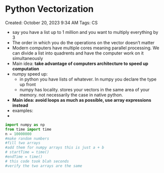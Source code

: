 # Python Vectorization

Created: October 20, 2023 9:34 AM
Tags: CS

- say you have a list up to 1 million and you want to multiply everything by 3
- The order in which you do the operations on the vector doesn’t matter
- Modern computers have multiple cores meaning parallel processing. We can divide a list into quadrents and have the computer work on it simultaneously
- Main idea: **************take advantage of computers architecture to speed up computation**************
- numpy speed up:
    - in python you have lists of whatever. In numpy you declare the type up front
    - numpy has locality. stores your vectors in the same area of your memory. not necessarily the case in native python.
- ************************************Main idea: avoid loops as much as possible, use array expressions instead************************************
- examples:
- 

```python
import numpy as np
from time import time
n = 10000000
#make random numbers
#fill two arrays
#add them for numpy arrays this is just a + b
# startTime = time()
#endTime = time()
# this code took blah seconds
#verify the two arrays are the same
```